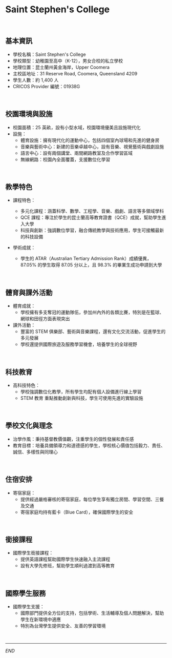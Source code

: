 # Saint Stephen's College

<br>

## 基本資訊

- 學校名稱：Saint Stephen's College
- 學校類型：幼稚園至高中（K-12），男女合校的私立學校
- 地理位置：昆士蘭州黃金海岸，Upper Coomera
- 主校區地址：31 Reserve Road, Coomera, Queensland 4209
- 學生人數：約 1,400 人
- CRICOS Provider 編號：01938G

<br>

## 校園環境與設施

- 校園面積：25 英畝，設有小型水域，校園環境優美且設施現代化
- 設施：
  - 體育設施：擁有現代化的運動中心，包括四個室內球場和先進的健身房
  - 音樂與藝術中心：新建的音樂卓越中心，設有音樂、視覺藝術與戲劇設施
  - 語言中心：設有兩個講堂、兩間網路教室及合作學習區域
  - 無線網路：校園內全面覆蓋，支援數位化學習

<br>

## 教學特色

- 課程特色：
  - 多元化課程：涵蓋科學、數學、工程學、音樂、戲劇、語言等多領域學科
  - QCE 課程：專注於學生的昆士蘭高等教育證書（QCE）成就，幫助學生進入大學
  - 科技與創新：強調數位學習，融合傳統教學與技術應用，學生可接觸最新的科技設備

- 學術成就：
  - 學生的 ATAR（Australian Tertiary Admission Rank）成績優異，87.05% 的學生取得 87.05 分以上，且 98.3% 的畢業生成功申請到大學

<br>

## 體育與課外活動

- 體育成就：
  - 學校擁有多支奪冠的運動隊伍，參加州內外的各類比賽，特別是在籃球、網球和田徑方面表現突出
- 課外活動：
  - 豐富的 STEM 俱樂部、藝術與音樂課程，還有文化交流活動，促進學生的多元發展
  - 學校還提供國際旅遊及服務學習機會，培養學生的全球視野

<br>

## 科技教育

- 高科技特色：
  - 學校強調數位化教學，所有學生均配有個人設備進行線上學習
  - STEM 教育 重點推動創新與科技，學生可使用先進的實驗設施

<br>

## 學校文化與理念

- 治學作風：秉持基督教價值觀，注重學生的個性發展和責任感
- 教育目標：培養具備領導力和道德感的學生，學校核心價值包括毅力、責任、誠信、多樣性與同理心

<br>

## 住宿安排

- 寄宿家庭：
  - 提供經過嚴格審核的寄宿家庭，每位學生享有獨立房間、學習空間、三餐及交通
  - 寄宿家庭均持有藍卡（Blue Card），確保國際學生的安全

<br>

## 銜接課程

- 國際學生銜接課程：
  - 提供英語課程幫助國際學生快速融入主流課程
  - 設有大學先修班，幫助學生順利過渡到高等教育

<br>

## 國際學生服務

- 國際學生支援：
  - 國際部門提供全方位的支持，包括學術、生活輔導及個人問題解決，幫助學生在新環境中適應
  - 特別為台灣學生提供安全、友善的學習環境

<br>

___

_END_